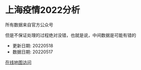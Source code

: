 # 上海疫情2022分析

所有数据来自官方公众号

但是不保证处理的过程绝对没错，也就是说，中间数据是可能有错的

- 更新日期: 20220518
- 数据日期: 20220517

[在线地图访问](https://qhduan.github.io/sh-cov/)
